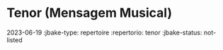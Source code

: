 # Tenor (Mensagem Musical)
2023-06-19
:jbake-type: repertoire
:repertorio: tenor
:jbake-status: not-listed
